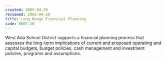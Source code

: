 ```yaml
---
created: 2005-04-26
reviewed: 2005-04-26
title: Long Range Financial Planning
code: 0807.10
---
```



West Ada School District supports a financial planning process that assesses the long-term implications of current
and proposed operating and capital budgets, budget policies, cash management and investment policies, programs
and assumptions.
